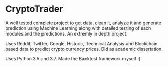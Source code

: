 # CryptoTrader

A well tested complete project to get data, clean it, analyze it and generate prediction using Machine Learning along with detailed testing of each modules and the predictions. An extremly in depth project

Uses Reddit, Twitter, Google, Historic, Technical Analysis and Blockchain based data to predict crypto currency prices. Did as academic dissertation.

Uses Python 3.5 and 3.7. Made the Backtest framework myself :)
